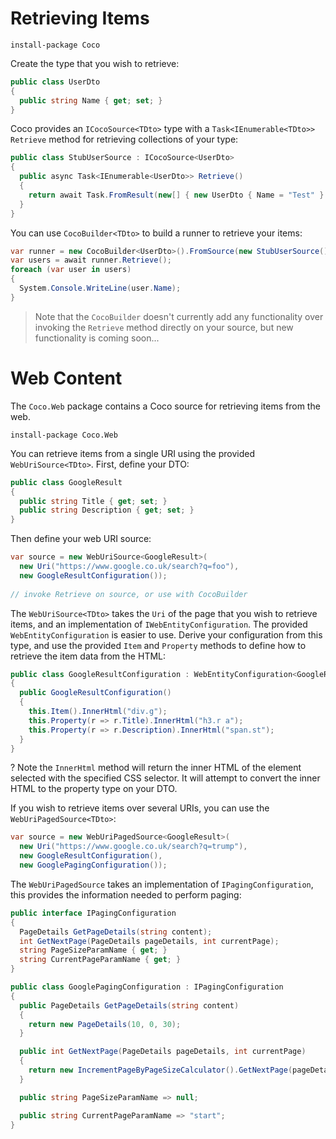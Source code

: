 # Retrieving Items

```
install-package Coco
```

Create the type that you wish to retrieve:

```csharp
public class UserDto
{
  public string Name { get; set; }
}
```

Coco provides an `ICocoSource<TDto>` type with a `Task<IEnumerable<TDto>> Retrieve` method for retrieving collections of your type:

```csharp
public class StubUserSource : ICocoSource<UserDto>
{
  public async Task<IEnumerable<UserDto>> Retrieve()
  {
    return await Task.FromResult(new[] { new UserDto { Name = "Test" } });
  }
}
```

You can use `CocoBuilder<TDto>` to build a runner to retrieve your items:

```csharp
var runner = new CocoBuilder<UserDto>().FromSource(new StubUserSource()).Build();
var users = await runner.Retrieve();
foreach (var user in users)
{
  System.Console.WriteLine(user.Name);
}
```

> Note that the `CocoBuilder` doesn't currently add any functionality over invoking the `Retrieve` method directly on your source, but new functionality is coming soon...

# Web Content

The `Coco.Web` package contains a Coco source for retrieving items from the web.

```
install-package Coco.Web
```

You can retrieve items from a single URI using the provided `WebUriSource<TDto>`. First, define your DTO:

```csharp
public class GoogleResult
{
  public string Title { get; set; }
  public string Description { get; set; }
}
```

Then define your web URI source:

```csharp
var source = new WebUriSource<GoogleResult>(
  new Uri("https://www.google.co.uk/search?q=foo"), 
  new GoogleResultConfiguration());
                
// invoke Retrieve on source, or use with CocoBuilder
```

The `WebUriSource<TDto>` takes the `Uri` of the page that you wish to retrieve items, and an implementation of `IWebEntityConfiguration`. The provided `WebEntityConfiguration` is easier to use. Derive your configuration from this type, and use the provided `Item` and `Property` methods to define how to retrieve the item data from the HTML:

```csharp
public class GoogleResultConfiguration : WebEntityConfiguration<GoogleResult>
{
  public GoogleResultConfiguration()
  {
    this.Item().InnerHtml("div.g");
    this.Property(r => r.Title).InnerHtml("h3.r a");
    this.Property(r => r.Description).InnerHtml("span.st");
  }
}
```

? Note the `InnerHtml` method will return the inner HTML of the element selected with the specified CSS selector. It will attempt to convert the inner HTML to the property type on your DTO.

If you wish to retrieve items over several URIs, you can use the `WebUriPagedSource<TDto>`:

```csharp
var source = new WebUriPagedSource<GoogleResult>(                
  new Uri("https://www.google.co.uk/search?q=trump"),
  new GoogleResultConfiguration(), 
  new GooglePagingConfiguration());
```

The `WebUriPagedSource` takes an implementation of `IPagingConfiguration`, this provides the information needed to perform paging:

```csharp
public interface IPagingConfiguration
{
  PageDetails GetPageDetails(string content);
  int GetNextPage(PageDetails pageDetails, int currentPage);
  string PageSizeParamName { get; }
  string CurrentPageParamName { get; }
}
```

```csharp
public class GooglePagingConfiguration : IPagingConfiguration
{
  public PageDetails GetPageDetails(string content)
  {
    return new PageDetails(10, 0, 30);
  }

  public int GetNextPage(PageDetails pageDetails, int currentPage)
  {
    return new IncrementPageByPageSizeCalculator().GetNextPage(pageDetails, currentPage);
  }

  public string PageSizeParamName => null;

  public string CurrentPageParamName => "start";
}
```
